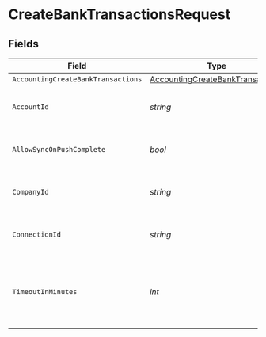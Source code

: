 # CreateBankTransactionsRequest


## Fields

| Field                                                                                       | Type                                                                                        | Required                                                                                    | Description                                                                                 | Example                                                                                     |
| ------------------------------------------------------------------------------------------- | ------------------------------------------------------------------------------------------- | ------------------------------------------------------------------------------------------- | ------------------------------------------------------------------------------------------- | ------------------------------------------------------------------------------------------- |
| `AccountingCreateBankTransactions`                                                          | [AccountingCreateBankTransactions](../../models/shared/AccountingCreateBankTransactions.md) | :heavy_minus_sign:                                                                          | N/A                                                                                         |                                                                                             |
| `AccountId`                                                                                 | *string*                                                                                    | :heavy_check_mark:                                                                          | Unique identifier for an account.                                                           |                                                                                             |
| `AllowSyncOnPushComplete`                                                                   | *bool*                                                                                      | :heavy_minus_sign:                                                                          | Allow a sync upon push completion.                                                          |                                                                                             |
| `CompanyId`                                                                                 | *string*                                                                                    | :heavy_check_mark:                                                                          | Unique identifier for a company.                                                            | 8a210b68-6988-11ed-a1eb-0242ac120002                                                        |
| `ConnectionId`                                                                              | *string*                                                                                    | :heavy_check_mark:                                                                          | Unique identifier for a connection.                                                         | 2e9d2c44-f675-40ba-8049-353bfcb5e171                                                        |
| `TimeoutInMinutes`                                                                          | *int*                                                                                       | :heavy_minus_sign:                                                                          | Time limit for the push operation to complete before it is timed out.                       |                                                                                             |